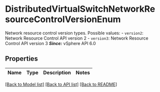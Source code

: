 # DistributedVirtualSwitchNetworkResourceControlVersionEnum

Network resource control version types.  Possible values: - `version2`: Network Resource Control API version 2 - `version3`: Network Resource Control API version 3    ***Since:*** vSphere API 6.0 

## Properties
Name | Type | Description | Notes
------------ | ------------- | ------------- | -------------

[[Back to Model list]](../README.md#documentation-for-models) [[Back to API list]](../README.md#documentation-for-api-endpoints) [[Back to README]](../README.md)


